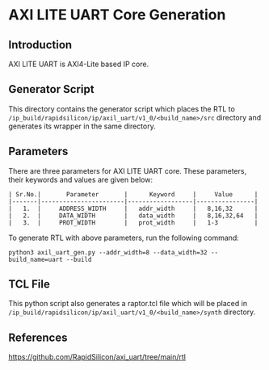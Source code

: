 # AXI LITE UART Core Generation 

## Introduction
AXI LITE UART is AXI4-Lite based IP core.

## Generator Script

This directory contains the generator script which places the RTL to `/ip_build/rapidsilicon/ip/axil_uart/v1_0/<build_name>/src` directory and generates its wrapper in the same directory. 
    
## Parameters
There are three parameters for AXI LITE UART core. These parameters, their keywords and values are given below:

    | Sr.No.|       Parameter       |      Keyword     |     Value      |
    |-------|-----------------------|------------------|----------------|
    |   1.  |     ADDRESS_WIDTH     |   addr_width     |   8,16,32      |
    |   2.  |     DATA_WIDTH        |   data_width     |   8,16,32,64   |  
    |   3.  |     PROT_WIDTH        |   prot_width     |   1-3          |


To generate RTL with above parameters, run the following command:
```
python3 axil_uart_gen.py --addr_width=8 --data_width=32 --build_name=uart --build
```

## TCL File

This python script also generates a raptor.tcl file which will be placed in `/ip_build/rapidsilicon/ip/axil_uart/v1_0/<build_name>/synth` directory.


## References

https://github.com/RapidSilicon/axi_uart/tree/main/rtl
